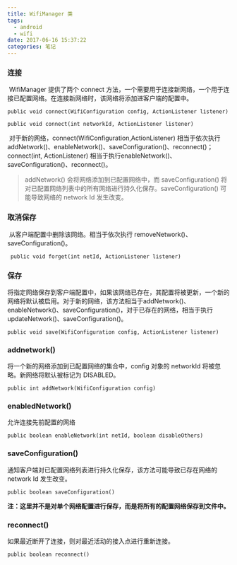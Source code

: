 ```yaml
---
title: WifiManager 类
tags:
  - android
  - wifi 
date: 2017-06-16 15:37:22
categories: 笔记
---
```


### 连接

​	WifiManager 提供了两个 connect 方法，一个需要用于连接新网络，一个用于连接已配置网络。在连接新网络时，该网络将添加进客户端的配置中。

`public void connect(WifiConfiguration config, ActionListener listener) `

`public void connect(int networkId, ActionListener listener)`

​	对于新的网络，connect(WifiConfiguration,ActionListener) 相当于依次执行 addNetwork()、enableNetwork()、saveConfiguration()、reconnect()；connect(int, ActionListener) 相当于执行enableNetwork()、saveConfiguration()、reconnect()。

> addNetwork() 会将网络添加到已配置网络中，而 saveConfiguration() 将对已配置网络列表中的所有网络进行持久化保存。saveConfiguration() 可能导致网络的 network Id 发生改变。



### 取消保存

​	从客户端配置中删除该网络。相当于依次执行 removeNetwork()、saveConfiguration()。

` public void forget(int netId, ActionListener listener)`



### 保存

​	将指定网络保存到客户端配置中，如果该网络已存在，其配置将被更新，一个新的网络将默认被启用。对于新的网络，该方法相当于addNetwork()、enableNetwork()、saveConfiguration()，对于已存在的网络，相当于执行updateNetwork()、saveConfiguration()。

`public void save(WifiConfiguration config, ActionListener listener)`



### addnetwork()

将一个新的网络添加到已配置网络的集合中，config 对象的 networkId 将被忽略。新网络将默认被标记为 DISABLED。

`public int addNetwork(WifiConfiguration config)`

### enabledNetwork()

允许连接先前配置的网络

`public boolean enableNetwork(int netId, boolean disableOthers)`

### saveConfiguration()

通知客户端对已配置网络列表进行持久化保存，该方法可能导致已存在网络的 network Id 发生改变。

`public boolean saveConfiguration()`

**注：这里并不是对单个网络配置进行保存，而是将所有的配置网络保存到文件中。**

### reconnect()

如果最近断开了连接，则对最近活动的接入点进行重新连接。

`public boolean reconnect()`
